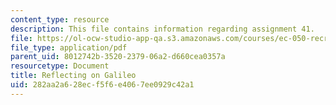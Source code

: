 ```yaml
---
content_type: resource
description: This file contains information regarding assignment 41.
file: https://ol-ocw-studio-app-qa.s3.amazonaws.com/courses/ec-050-recreate-experiments-from-history-inform-the-future-from-the-past-galileo-january-iap-2010/282aa2a628ecf5f6e4067ee0929c42a1_MITEC_050IAP10_assn41.pdf
file_type: application/pdf
parent_uid: 8012742b-3520-2379-06a2-d660cea0357a
resourcetype: Document
title: Reflecting on Galileo
uid: 282aa2a6-28ec-f5f6-e406-7ee0929c42a1
---
```

